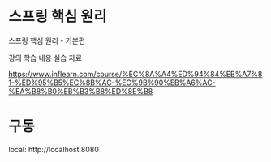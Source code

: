 # 스프링 핵심 원리

스프링 핵심 원리 - 기본편

강의 학습 내용 실습 자료

https://www.inflearn.com/course/%EC%8A%A4%ED%94%84%EB%A7%81-%ED%95%B5%EC%8B%AC-%EC%9B%90%EB%A6%AC-%EA%B8%B0%EB%B3%B8%ED%8E%B8

# 구동
local: http://localhost:8080